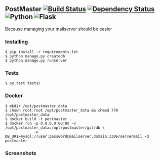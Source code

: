 ## PostMaster [![Build Status](https://travis-ci.com/thatarchguy/PostMaster.svg?token=9fn8V459Z3FjXcLyubG9&branch=master)](https://travis-ci.com/thatarchguy/PostMaster) [![Dependency Status](https://gemnasium.com/9de3737c45004fea3d1a3b7041c841f2.svg)](https://gemnasium.com/thatarchguy/PostMaster) ![Python](https://img.shields.io/badge/python-2.7-blue.svg) ![Flask](http://flask.pocoo.org/static/badges/made-with-flask-s.png)

Because managing your mailserver should be easier

### Installing
```
$ pip install -r requirements.txt
$ python manage.py createdb
$ python manage.py runserver
```
### Tests
```
$ py.test tests/
```

### Docker
```
$ mkdir /opt/postmaster_data
$ chown root:root /opt/postmaster_data && chmod 770 /opt/postmaster_data
$ docker build -t postmaster .
$ docker run -p 0.0.0.0:80:80 -v /opt/postmaster_data:/opt/postmaster/git/db \
             -e DB_URI=mysql://user:password@mailserver.domain:3306/servermail -d postmaster
```

### Screenshots
